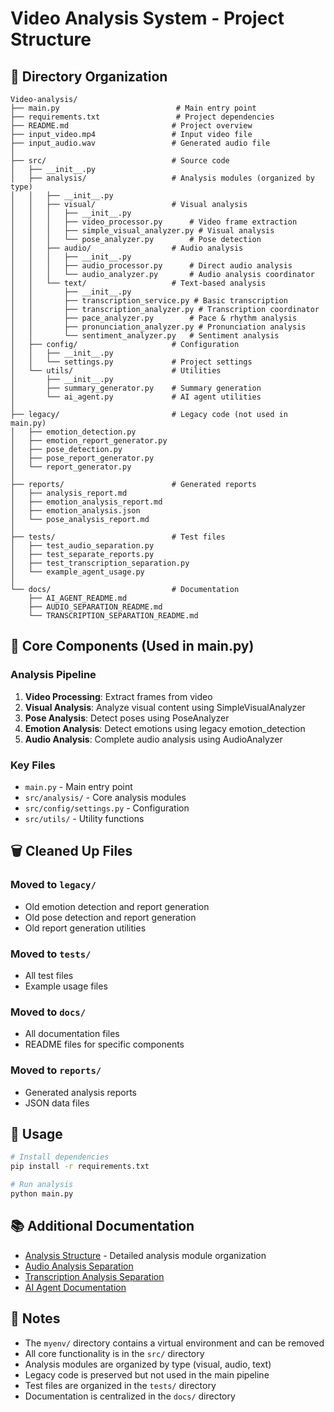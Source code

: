 # Video Analysis System - Project Structure

## 📁 Directory Organization

```
Video-analysis/
├── main.py                          # Main entry point
├── requirements.txt                 # Project dependencies
├── README.md                       # Project overview
├── input_video.mp4                 # Input video file
├── input_audio.wav                 # Generated audio file
│
├── src/                            # Source code
│   ├── __init__.py
│   ├── analysis/                   # Analysis modules (organized by type)
│   │   ├── __init__.py
│   │   ├── visual/                 # Visual analysis
│   │   │   ├── __init__.py
│   │   │   ├── video_processor.py      # Video frame extraction
│   │   │   ├── simple_visual_analyzer.py # Visual analysis
│   │   │   └── pose_analyzer.py        # Pose detection
│   │   ├── audio/                  # Audio analysis
│   │   │   ├── __init__.py
│   │   │   ├── audio_processor.py      # Direct audio analysis
│   │   │   └── audio_analyzer.py       # Audio analysis coordinator
│   │   └── text/                   # Text-based analysis
│   │       ├── __init__.py
│   │       ├── transcription_service.py # Basic transcription
│   │       ├── transcription_analyzer.py # Transcription coordinator
│   │       ├── pace_analyzer.py        # Pace & rhythm analysis
│   │       ├── pronunciation_analyzer.py # Pronunciation analysis
│   │       └── sentiment_analyzer.py   # Sentiment analysis
│   ├── config/                     # Configuration
│   │   ├── __init__.py
│   │   └── settings.py             # Project settings
│   └── utils/                      # Utilities
│       ├── __init__.py
│       ├── summary_generator.py    # Summary generation
│       └── ai_agent.py             # AI agent utilities
│
├── legacy/                         # Legacy code (not used in main.py)
│   ├── emotion_detection.py
│   ├── emotion_report_generator.py
│   ├── pose_detection.py
│   ├── pose_report_generator.py
│   └── report_generator.py
│
├── reports/                        # Generated reports
│   ├── analysis_report.md
│   ├── emotion_analysis_report.md
│   ├── emotion_analysis.json
│   └── pose_analysis_report.md
│
├── tests/                          # Test files
│   ├── test_audio_separation.py
│   ├── test_separate_reports.py
│   ├── test_transcription_separation.py
│   └── example_agent_usage.py
│
└── docs/                           # Documentation
    ├── AI_AGENT_README.md
    ├── AUDIO_SEPARATION_README.md
    └── TRANSCRIPTION_SEPARATION_README.md
```

## 🎯 Core Components (Used in main.py)

### Analysis Pipeline
1. **Video Processing**: Extract frames from video
2. **Visual Analysis**: Analyze visual content using SimpleVisualAnalyzer
3. **Pose Analysis**: Detect poses using PoseAnalyzer
4. **Emotion Analysis**: Detect emotions using legacy emotion_detection
5. **Audio Analysis**: Complete audio analysis using AudioAnalyzer

### Key Files
- `main.py` - Main entry point
- `src/analysis/` - Core analysis modules
- `src/config/settings.py` - Configuration
- `src/utils/` - Utility functions

## 🗑️ Cleaned Up Files

### Moved to `legacy/`
- Old emotion detection and report generation
- Old pose detection and report generation
- Old report generation utilities

### Moved to `tests/`
- All test files
- Example usage files

### Moved to `docs/`
- All documentation files
- README files for specific components

### Moved to `reports/`
- Generated analysis reports
- JSON data files

## 🚀 Usage

```bash
# Install dependencies
pip install -r requirements.txt

# Run analysis
python main.py
```

## 📚 Additional Documentation

- [Analysis Structure](ANALYSIS_STRUCTURE.md) - Detailed analysis module organization
- [Audio Analysis Separation](docs/AUDIO_SEPARATION_README.md)
- [Transcription Analysis Separation](docs/TRANSCRIPTION_SEPARATION_README.md)
- [AI Agent Documentation](docs/AI_AGENT_README.md)

## 📝 Notes

- The `myenv/` directory contains a virtual environment and can be removed
- All core functionality is in the `src/` directory
- Analysis modules are organized by type (visual, audio, text)
- Legacy code is preserved but not used in the main pipeline
- Test files are organized in the `tests/` directory
- Documentation is centralized in the `docs/` directory
